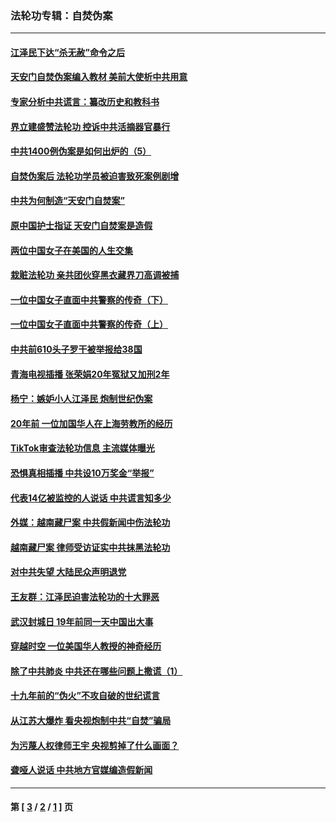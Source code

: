 ### 法轮功专辑：自焚伪案
---
#### [江泽民下达“杀无赦”命令之后](../../pages/nf5562/n13878084.md?05240430) 
#### [天安门自焚伪案编入教材 美前大使析中共用意](../../pages/nf5562/n13791932.md?05240430) 
#### [专家分析中共谎言：纂改历史和教科书](../../pages/nf5562/n13781542.md?05240430) 
#### [界立建盛赞法轮功 控诉中共活摘器官暴行](../../pages/nf5562/n13781971.md?05240430) 
#### [中共1400例伪案是如何出炉的（5）](../../pages/nf5562/n13226831.md?05240430) 
#### [自焚伪案后 法轮功学员被迫害致死案例剧增](../../pages/nf5562/n13190600.md?05240430) 
#### [中共为何制造“天安门自焚案”](../../pages/nf5562/n13183270.md?05240430) 
#### [原中国护士指证 天安门自焚案是造假](../../pages/nf5562/n13172289.md?05240430) 
#### [两位中国女子在美国的人生交集](../../pages/nf5562/n13156138.md?05240430) 
#### [栽赃法轮功 亲共团伙穿黑衣藏界刀高调被捕](../../pages/nf5562/n13073780.md?05240430) 
#### [一位中国女子直面中共警察的传奇（下）](../../pages/nf5562/n12989706.md?05240430) 
#### [一位中国女子直面中共警察的传奇（上）](../../pages/nf5562/n12985072.md?05240430) 
#### [中共前610头子罗干被举报给38国](../../pages/nf5562/n12975419.md?05240430) 
#### [青海电视插播 张荣娟20年冤狱又加刑2年](../../pages/nf5562/n12738166.md?05240430) 
#### [杨宁：嫉妒小人江泽民 炮制世纪伪案](../../pages/nf5562/n12724108.md?05240430) 
#### [20年前 一位加国华人在上海劳教所的经历](../../pages/nf5562/n12707932.md?05240430) 
#### [TikTok审查法轮功信息 主流媒体曝光](../../pages/nf5562/n12362336.md?05240430) 
#### [恐惧真相插播 中共设10万奖金“举报”](../../pages/nf5562/n12306396.md?05240430) 
#### [代表14亿被监控的人说话 中共谎言知多少](../../pages/nf5562/n12297484.md?05240430) 
#### [外媒：越南藏尸案 中共假新闻中伤法轮功](../../pages/nf5562/n12264411.md?05240430) 
#### [越南藏尸案 律师受访证实中共抹黑法轮功](../../pages/nf5562/n12261878.md?05240430) 
#### [对中共失望 大陆民众声明退党](../../pages/nf5562/n12187315.md?05240430) 
#### [王友群：江泽民迫害法轮功的十大罪恶](../../pages/nf5562/n12169074.md?05240430) 
#### [武汉封城日 19年前同一天中国出大事](../../pages/nf5562/n12150901.md?05240430) 
#### [穿越时空  一位美国华人教授的神奇经历](../../pages/nf5562/n12097460.md?05240430) 
#### [除了中共肺炎 中共还在哪些问题上撒谎（1）](../../pages/nf5562/n11955770.md?05240430) 
#### [十九年前的“伪火”不攻自破的世纪谎言](../../pages/nf5562/n11813238.md?05240430) 
#### [从江苏大爆炸 看央视炮制中共“自焚”骗局](../../pages/nf5562/n11140275.md?05240430) 
#### [为污蔑人权律师王宇 央视剪掉了什么画面？](../../pages/nf5562/n11130142.md?05240430) 
#### [聋哑人说话 中共地方官媒编造假新闻](../../pages/nf5562/n11006067.md?05240430) 

---
#### 第 [ [3](./3.md?05240430) / [2](./2.md?05240430) / [1](./1.md?05240430) ] 页
